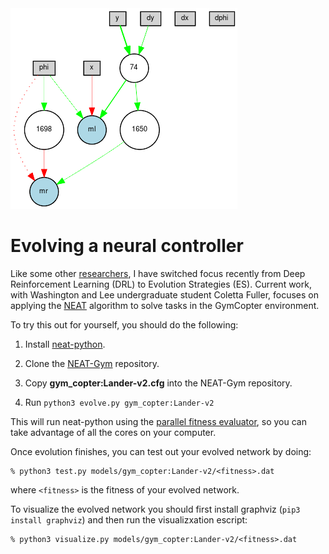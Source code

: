 <img src="neat.png">

# Evolving a neural controller

Like some other [researchers](https://openai.com/blog/evolution-strategies/), I have switched focus recently
from Deep Reinforcement Learning (DRL) to Evolution Strategies (ES).  Current work, with Washington and 
Lee undergraduate student Coletta Fuller, focuses on applying the
[NEAT](https://www.cse.unr.edu/~sushil/class/gas/papers/NEAT.pdf) algorithm to
solve tasks in the GymCopter environment.

To try this out for yourself, you should do the following:

1. Install [neat-python](https://github.com/CodeReclaimers/neat-python).  

2. Clone the [NEAT-Gym](https://github.com/simondlevy/NEAT-Gym) repository.

3. Copy <b>gym_copter:Lander-v2.cfg</b> into the NEAT-Gym repository.

4. Run ```python3 evolve.py gym_copter:Lander-v2```

This will run neat-python using the [parallel fitness
evaluator](https://neat-python.readthedocs.io/en/latest/module_summaries.html#parallel),
so you can take advantage of all the cores on your computer.

Once evolution finishes, you can test out your evolved network by doing:

```
% python3 test.py models/gym_copter:Lander-v2/<fitness>.dat
```

where ```<fitness>``` is the fitness of your evolved network.

To visualize the evolved network you should first install graphviz (```pip3 install graphviz```) and then
run the visualizxation escript:

```
% python3 visualize.py models/gym_copter:Lander-v2/<fitness>.dat
```
